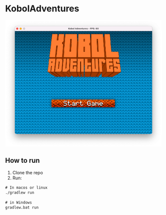 # KobolAdventures
![Kobol menu](screenshot_menu.png)
## How to run

1. Clone the repo
2. Run:
```
# In macos or linux
./gradlew run

# in Windows
gradlew.bat run
```
